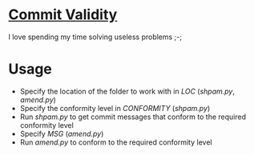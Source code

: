 # [Commit Validity](https://bsky.app/profile/tsoding.bsky.social/post/3lamo45atp22p)

I love spending my time solving useless problems ;-;

# Usage

* Specify the location of the folder to work with in *LOC* (*shpam.py*, *amend.py*)
* Specify the conformity level in *CONFORMITY* (*shpam.py*)
* Run *shpam.py* to get commit messages that conform to the required conformity level
* Specify *MSG* (*amend.py*)
* Run *amend.py* to conform to the required conformity level
